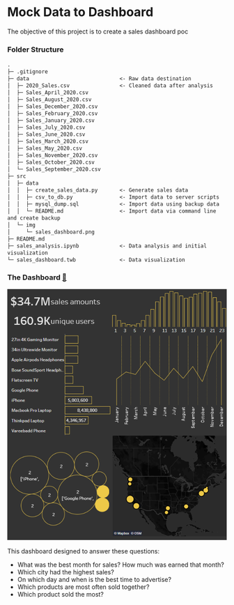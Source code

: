 # Mock Data to Dashboard

The objective of this project is to create a sales dashboard poc

### Folder Structure

```
.
├─ .gitignore
├─ data                             <- Raw data destination
│  ├─ 2020_Sales.csv                <- Cleaned data after analysis
│  ├─ Sales_April_2020.csv
│  ├─ Sales_August_2020.csv
│  ├─ Sales_December_2020.csv
│  ├─ Sales_February_2020.csv
│  ├─ Sales_January_2020.csv
│  ├─ Sales_July_2020.csv
│  ├─ Sales_June_2020.csv
│  ├─ Sales_March_2020.csv
│  ├─ Sales_May_2020.csv
│  ├─ Sales_November_2020.csv
│  ├─ Sales_October_2020.csv
│  └─ Sales_September_2020.csv
├─ src
│  ├─ data
│  │  ├─ create_sales_data.py       <- Generate sales data
│  │  ├─ csv_to_db.py               <- Import data to server scripts
│  │  ├─ mysql_dump.sql             <- Import data using backup data
│  │  └─ README.md                  <- Import data via command line and create backup
│  └─ img
│     └─ sales_dashboard.png
├─ README.md
├─ sales_analysis.ipynb             <- Data analysis and initial visualization
└─ sales_dashboard.twb              <- Data visualization
```

### The Dashboard [👀](https://public.tableau.com/views/Book1_16216000778710/SalesDashboard)

![dashboard_img](./src/img/sales_dashboard.png)

This dashboard designed to answer these questions:

- What was the best month for sales? How much was earned that month?
- Which city had the highest sales?
- On which day and when is the best time to advertise?
- Which products are most often sold together?
- Which product sold the most?
